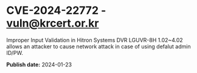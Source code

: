 # CVE-2024-22772 - vuln@krcert.or.kr

Improper Input Validation in Hitron Systems DVR LGUVR-8H 1.02~4.02 allows an attacker to cause network attack in case of using defalut admin ID/PW.

**Publish date:** 2024-01-23
